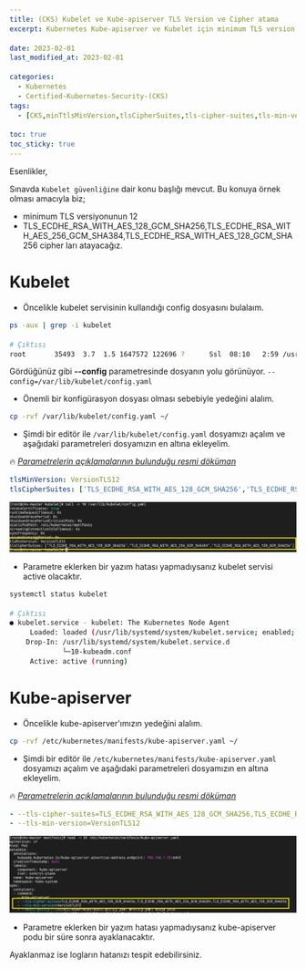 ```yaml
---
title: (CKS) Kubelet ve Kube-apiserver TLS Version ve Cipher atama
excerpt: Kubernetes Kube-apiserver ve Kubelet için minimum TLS version ve Cipher atama

date: 2023-02-01
last_modified_at: 2023-02-01

categories:
  - Kubernetes
  - Certified-Kubernetes-Security-(CKS)
tags: 
  - [CKS,minTtlsMinVersion,tlsCipherSuites,tls-cipher-suites,tls-min-version,kubelet,kube-apiserver]

toc: true
toc_sticky: true
---
```



Esenlikler,

Sınavda `Kubelet güvenliğine` dair konu başlığı mevcut. Bu konuya örnek olması amacıyla biz;

* minimum TLS versiyonunun 12
* TLS_ECDHE_RSA_WITH_AES_128_GCM_SHA256,TLS_ECDHE_RSA_WITH_AES_256_GCM_SHA384,TLS_ECDHE_RSA_WITH_AES_128_GCM_SHA256 cipher ları atayacağız.

# Kubelet 

* Öncelikle kubelet servisinin kullandığı config dosyasını bulalaım.

```bash
ps -aux | grep -i kubelet

# Çıktısı
root       35493  3.7  1.5 1647572 122696 ?      Ssl  08:10   2:59 /usr/bin/kubelet --bootstrap-kubeconfig=/etc/kubernetes/bootstrap-kubelet.conf --kubeconfig=/etc/kubernetes/kubelet.conf --config=/var/lib/kubelet/config.yaml --container-runtime-endpoint=unix:///run/containerd/containerd.sock --pod-infra-container-image=registry.k8s.io/pause:3.9
```

Gördüğünüz gibi **--config** parametresinde dosyanın yolu görünüyor. `--config=/var/lib/kubelet/config.yaml` 

* Önemli bir konfigürasyon dosyası olması sebebiyle yedeğini alalım.

```bash
cp -rvf /var/lib/kubelet/config.yaml ~/
```

* Şimdi bir editör ile `/var/lib/kubelet/config.yaml` dosyamızı açalım ve aşağıdaki parametreleri dosyamızın en altına ekleyelim.

🔥 [_Parametrelerin açıklamalarının bulunduğu resmi döküman_](https://kubernetes.io/docs/reference/config-api/kubelet-config.v1beta1/)

```yaml
tlsMinVersion: VersionTLS12
tlsCipherSuites: ['TLS_ECDHE_RSA_WITH_AES_128_GCM_SHA256','TLS_ECDHE_RSA_WITH_AES_256_GCM_SHA384','TLS_ECDHE_RSA_WITH_AES_128_GCM_SHA256']
```

![](https://raw.githubusercontent.com/sercangezer/sercangezer.github.io/main/images/2023/20230201-kubeletconfig-tls-add.PNG)

* Parametre eklerken bir yazım hatası yapmadıysanız kubelet servisi active olacaktır.

```bash
systemctl status kubelet

# Çıktısı
● kubelet.service - kubelet: The Kubernetes Node Agent
     Loaded: loaded (/usr/lib/systemd/system/kubelet.service; enabled; vendor preset: disabled)
    Drop-In: /usr/lib/systemd/system/kubelet.service.d
             └─10-kubeadm.conf
     Active: active (running) 
```

# Kube-apiserver

* Öncelikle kube-apiserver'ımızın yedeğini alalım.

```bash
cp -rvf /etc/kubernetes/manifests/kube-apiserver.yaml ~/
```

* Şimdi bir editör ile `/etc/kubernetes/manifests/kube-apiserver.yaml` dosyamızı açalım ve aşağıdaki parametreleri dosyamızın en altına ekleyelim.

🔥 [_Parametrelerin açıklamalarının bulunduğu resmi döküman_](https://kubernetes.io/docs/reference/command-line-tools-reference/kube-apiserver/)

```yaml
- --tls-cipher-suites=TLS_ECDHE_RSA_WITH_AES_128_GCM_SHA256,TLS_ECDHE_RSA_WITH_AES_256_GCM_SHA384,TLS_ECDHE_RSA_WITH_AES_128_GCM_SHA256
- --tls-min-version=VersionTLS12
```

![](https://raw.githubusercontent.com/sercangezer/sercangezer.github.io/main/images/2023/20230201-kube-apiserver-tls-add.PNG)

* Parametre eklerken bir yazım hatası yapmadıysanız kube-apiserver podu bir süre sonra ayaklanacaktır.

Ayaklanmaz ise logların hatanızı tespit edebilirsiniz.


